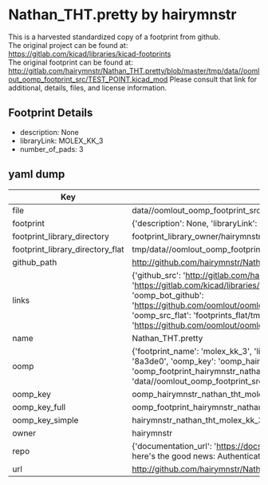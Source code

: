 # Nathan_THT.pretty by hairymnstr  
This is a harvested standardized copy of a footprint from github.  
The original project can be found at:  
https://gitlab.com/kicad/libraries/kicad-footprints  
The original footprint can be found at:
http://gitlab.com/hairymnstr/Nathan_THT.pretty/blob/master/tmp/data//oomlout_oomp_footprint_src/TEST_POINT.kicad_mod
Please consult that link for additional, details, files, and license information.  
## Footprint Details
* description: None  
* libraryLink: MOLEX_KK_3  
* number_of_pads: 3  
## yaml dump  
| Key | Value |  
| --- | --- |  
| file | data//oomlout_oomp_footprint_src/Nathan_THT.pretty/MOLEX_KK_3.kicad_mod |  
| footprint | {'description': None, 'libraryLink': 'MOLEX_KK_3', 'number_of_pads': 3} |  
| footprint_library_directory | footprint_library_owner/hairymnstr_Nathan_THT.pretty |  
| footprint_library_directory_flat | tmp/data//oomlout_oomp_footprint_src/footprints_flat/hairymnstr_nathan_tht_molex_kk_3/working |  
| github_path | http://github.com/hairymnstr/Nathan_THT.pretty/blob/master/tmp/data//oomlout_oomp_footprint_src/MOLEX_KK_3.kicad_mod |  
| links | {'github_src': 'http://gitlab.com/hairymnstr/Nathan_THT.pretty/blob/master/tmp/data//oomlout_oomp_footprint_src/TEST_POINT.kicad_mod', 'github_src_repo': 'https://gitlab.com/kicad/libraries/kicad-footprints', 'oomp_bot': 'tmp/data//oomlout_oomp_footprint_src/footprints/hairymnstr_nathan_tht_molex_kk_3/working', 'oomp_bot_github': 'https://github.com/oomlout/oomlout_oomp_footprint_bot/tree/main/tmp/data//oomlout_oomp_footprint_src/footprints/hairymnstr_nathan_tht_molex_kk_3/working', 'oomp_src_flat': 'footprints_flat/tmp/data//oomlout_oomp_footprint_src/footprints_flat/hairymnstr_nathan_tht_molex_kk_3/working', 'oomp_src_flat_github': 'https://github.com/oomlout/oomlout_oomp_footprint_src/tree/main/tmp/data//oomlout_oomp_footprint_src/footprints_flat/hairymnstr_nathan_tht_molex_kk_3/working'} |  
| name | Nathan_THT.pretty |  
| oomp | {'footprint_name': 'molex_kk_3', 'library_name': 'nathan_tht', 'md5': '8a3de07ae8477391e4e84ea6d215726e', 'md5_10': '8a3de07ae8', 'md5_5': '8a3de', 'md5_6': '8a3de0', 'oomp_key': 'oomp_hairymnstr_nathan_tht_molex_kk_3', 'oomp_key_extra': 'oomp_footprint_hairymnstr_nathan_tht_molex_kk_3', 'oomp_key_full': 'oomp_footprint_hairymnstr_nathan_tht_molex_kk_3_8a3de0', 'oomp_key_simple': 'hairymnstr_nathan_tht_molex_kk_3', 'original_filename': 'data//oomlout_oomp_footprint_src/Nathan_THT.pretty/MOLEX_KK_3.kicad_mod', 'owner_name': 'hairymnstr'} |  
| oomp_key | oomp_hairymnstr_nathan_tht_molex_kk_3 |  
| oomp_key_full | oomp_footprint_hairymnstr_nathan_tht_molex_kk_3 |  
| oomp_key_simple | hairymnstr_nathan_tht_molex_kk_3 |  
| owner | hairymnstr |  
| repo | {'documentation_url': 'https://docs.github.com/rest/overview/resources-in-the-rest-api#rate-limiting', 'message': "API rate limit exceeded for 84.66.142.224. (But here's the good news: Authenticated requests get a higher rate limit. Check out the documentation for more details.)"} |  
| url | http://github.com/hairymnstr/Nathan_THT.pretty |  

